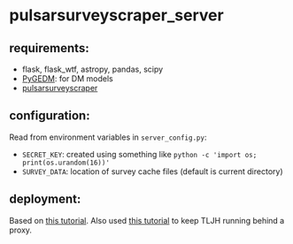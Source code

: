 # pulsarsurveyscraper_server

## requirements:
* flask, flask_wtf, astropy, pandas, scipy
* [PyGEDM](https://github.com/telegraphic/pygedm): for DM models
* [pulsarsurveyscraper](https://github.com/dlakaplan/pulsarsurveyscraper)

## configuration:
Read from environment variables in `server_config.py`:
* `SECRET_KEY`: created using something like `python -c 'import os; print(os.urandom(16))'`
* `SURVEY_DATA`: location of survey cache files (default is current directory)

## deployment:
Based on [this tutorial](https://www.digitalocean.com/community/tutorials/how-to-serve-flask-applications-with-gunicorn-and-nginx-on-ubuntu-18-04).  Also used [this tutorial](https://github.com/jupyterhub/the-littlest-jupyterhub/issues/272) to keep TLJH running behind a proxy.
